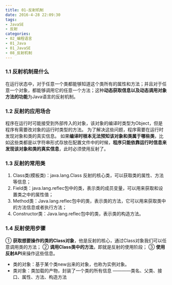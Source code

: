```yaml
---
title: 01-反射机制
date: 2016-4-28 22:09:30
tags:
- JavaSE
- 反射
categories: 
- 02_编程语言
- 01_Java
- 01_JavaSE
- 08_反射机制
---
```


### 1.1 反射机制是什么

在运行状态中，对于任意一个类都能够知道这个类所有的属性和方法；并且对于任意一个对象，都能够调用它的任意一个方法；这种**动态获取信息以及动态调用对象方法的功能**为Java语言的反射机制。

### 1.2 反射的应用场合
程序在运行时可能接受到外部传入的对象，该对象的编译时类型为Object，但是程序有需要改对象的运行时类型的方法。
为了解决这些问题，程序需要在运行时发现对象和类的真实信息。
如果**编译时根本无法预知该对象和类属于哪些类**，比如这些类都是以字符串形式存放在配置文件中的时候，**程序只能依靠运行时信息来发现该对象和类的真实信息**，此时必须使用反射了。

### 1.3 反射的常用类
1. Class类(模板类)：java.lang.Class 反射的核心类，可以获取类的属性、方法等信息；
2. Field类：java.lang.reflec包中的类，表示类的成员变量，可以用来获取和设置类之中的属性值；
3. Method类：Java.lang.reflec包中的类，表示类的方法，它可以用来获取类中的方法信息或者执行方法；
4. Constructor类：Java.lang.reflec包中的类，表示类的构造方法。

### 1.4 反射使用步骤
① **获取想要操作的类的Class对象**，他是反射的核心，通过Class对象我们可以任意调用类的方法；
② **调用Class类中的方法**，即就是反射的使用阶段；
③ **使用反射API**来操作这些信息。

* 类的对象：基于某个类new出来的对象，也称为实例对象。
* 类对象：类加载的产物，封装了一个类的所有信息
————类名、父类、接口、属性、方法、构造方法